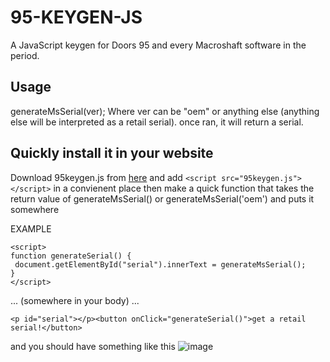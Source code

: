 # 95-KEYGEN-JS
A JavaScript keygen for Doors 95 and every Macroshaft software in the period.

## Usage
generateMsSerial(ver);
Where ver can be "oem" or anything else (anything else will be interpreted as a retail serial).
once ran, it will return a serial.

## Quickly install it in your website
Download 95keygen.js from [here](https://raw.githubusercontent.com/xproot/95-KEYGEN-JS/main/95keygen.js) and add `<script src="95keygen.js"></script>` in a convienent place then make a quick function that takes the return value of generateMsSerial() or generateMsSerial('oem') and puts it somewhere

EXAMPLE
```
<script>
function generateSerial() {
 document.getElementById("serial").innerText = generateMsSerial();
}
</script>
```
... (somewhere in your body) ...
```
<p id="serial"></p><button onClick="generateSerial()">get a retail serial!</button>
```
and you should have something like this
![image](https://user-images.githubusercontent.com/49620652/144756899-bd6f1d1f-0afe-4309-bddc-80ad61861fd0.png)
